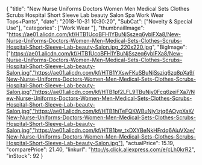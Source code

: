 {
	"title": "New Nurse Uniforms Doctors Women Men Medical Sets Clothes Scrubs Hospital Short Sleeve Lab beauty Salon Spa Work Wear Tops+Pants",
	"date": "2018-10-31 10:30:20",
	"SubCat": ["Novelty & Special Use"],
	"categories": ["Work Wear "],
	"thumbnailImage": "https://ae01.alicdn.com/kf/HTB1UcoBFH1YBuNjSszeq6yblFXa8/New-Nurse-Uniforms-Doctors-Women-Men-Medical-Sets-Clothes-Scrubs-Hospital-Short-Sleeve-Lab-beauty-Salon.jpg_220x220.jpg",
	"BigImage": ["https://ae01.alicdn.com/kf/HTB1UcoBFH1YBuNjSszeq6yblFXa8/New-Nurse-Uniforms-Doctors-Women-Men-Medical-Sets-Clothes-Scrubs-Hospital-Short-Sleeve-Lab-beauty-Salon.jpg","https://ae01.alicdn.com/kf/HTB1YXswFKuSBuNjSsziq6zq8pXa9/New-Nurse-Uniforms-Doctors-Women-Men-Medical-Sets-Clothes-Scrubs-Hospital-Short-Sleeve-Lab-beauty-Salon.jpg","https://ae01.alicdn.com/kf/HTB1pf2LFL9TBuNjy0Fcq6zeiFXa7/New-Nurse-Uniforms-Doctors-Women-Men-Medical-Sets-Clothes-Scrubs-Hospital-Short-Sleeve-Lab-beauty-Salon.jpg","https://ae01.alicdn.com/kf/HTB1hiTeFQKWBuNjy1zjq6AOypXaK/New-Nurse-Uniforms-Doctors-Women-Men-Medical-Sets-Clothes-Scrubs-Hospital-Short-Sleeve-Lab-beauty-Salon.jpg","https://ae01.alicdn.com/kf/HTB1bw_txDXYBeNkHFrdq6AiuVXae/New-Nurse-Uniforms-Doctors-Women-Men-Medical-Sets-Clothes-Scrubs-Hospital-Short-Sleeve-Lab-beauty-Salon.jpg"],
	"actualPrice": 15.19,
	"comparePrice": 21.40,
	"linkurl": "http://s.click.aliexpress.com/e/cLh0krR2",
	"inStock": 92
}
